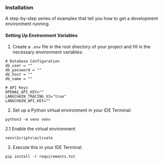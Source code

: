 
### Installation

A step-by-step series of examples that tell you how to get a development environment running.

#### Setting Up Environment Variables

1. Create a `.env` file in the root directory of your project and fill in the necessary environment variables:

```plaintext
# Database Configuration
db_user = ""
db_password = ""
db_host = ""
db_name = ""

# API Keys
OPENAI_API_KEY=""
LANGCHAIN_TRACING_V2="true"
LANGCHAIN_API_KEY=""
```

2. Set up a Python virtual environment in your IDE Terminal:

```plaintext
python3 -m venv venv
```

2.1 Enable the virtual environment
```plaintext
venv\Scripts\activate
```

3. Execute this in your IDE Terminal:

```plaintext
pip install -r requirements.txt
```
